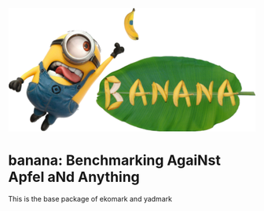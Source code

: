 ![banana](https://github.com/N3PDF/banana/blob/main/docs/_assets/logo.png)

# banana: Benchmarking AgaiNst Apfel aNd Anything
This is the base package of ekomark and yadmark